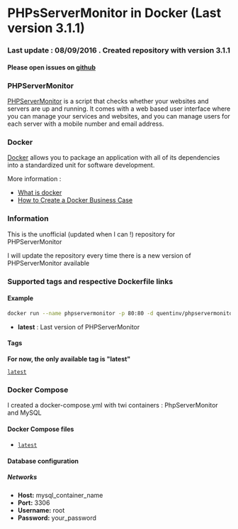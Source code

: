 
# PHPsServerMonitor in Docker (Last version 3.1.1)



### Last update : 08/09/2016 . Created repository with version 3.1.1
#### Please open issues on [github](https://github.com/Quentinvarquet/docker-phpservermonitor/issues)


### PHPServerMonitor

[PHPServerMonitor](http://www.phpservermonitor.org/) is a script that checks whether your websites and servers are up and running. It comes with a web based user interface where you can manage your services and websites, and you can manage users for each server with a mobile number and email address.

### Docker

[Docker](https://www.docker.com/) allows you to package an application with all of its dependencies into a standardized unit for software development.

More information : 

* [What is docker](https://www.docker.com/what-docker)
* [How to Create a Docker Business Case](https://www.brianchristner.io/how-to-create-a-docker-business-case/)

### Information

This is the unofficial (updated when I can !) repository for PHPServerMonitor

I will update the repository every time there is a new version of PHPServerMonitor available



### Supported tags and respective Dockerfile links




#### Example

```bash
docker run --name phpservermonitor -p 80:80 -d quentinv/phpservermonitor:latest
```

* **latest** : Last version of PHPServerMonitor

#### Tags

**For now, the only available tag is "latest"**

 [```latest```](https://github.com/Quentinvarquet/docker-phpservermonitor/blob/master/dockerfile/3.1.1/Dockerfile)


### Docker Compose

I created a docker-compose.yml with twi containers : PhpServerMonitor and MySQL


#### Docker Compose files


* [```latest```](https://github.com/Quentinvarquet/docker-phpservermonitor/blob/master/docker-compose/phpservermonitor-3.1.1/docker-compose.yml)


#### Database configuration

##### Networks

* **Host:** mysql_container_name
* **Port:** 3306
* **Username:** root
* **Password:** your_password

